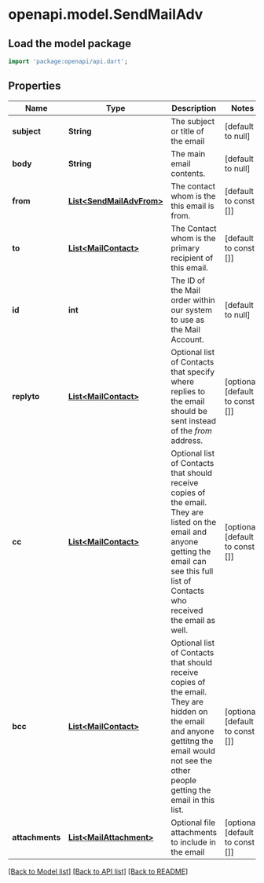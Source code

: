 # openapi.model.SendMailAdv

## Load the model package
```dart
import 'package:openapi/api.dart';
```

## Properties
Name | Type | Description | Notes
------------ | ------------- | ------------- | -------------
**subject** | **String** | The subject or title of the email | [default to null]
**body** | **String** | The main email contents. | [default to null]
**from** | [**List&lt;SendMailAdvFrom&gt;**](SendMailAdvFrom.md) | The contact whom is the this email is from. | [default to const []]
**to** | [**List&lt;MailContact&gt;**](MailContact.md) | The Contact whom is the primary recipient of this email. | [default to const []]
**id** | **int** | The ID of the Mail order within our system to use as the Mail Account. | [default to null]
**replyto** | [**List&lt;MailContact&gt;**](MailContact.md) | Optional list of Contacts that specify where replies to the email should be sent instead of the _from_ address. | [optional] [default to const []]
**cc** | [**List&lt;MailContact&gt;**](MailContact.md) | Optional list of Contacts that should receive copies of the email.  They are listed on the email and anyone getting the email can see this full list of Contacts who received the email as well. | [optional] [default to const []]
**bcc** | [**List&lt;MailContact&gt;**](MailContact.md) | Optional list of Contacts that should receive copies of the email.  They are hidden on the email and anyone gettitng the email would not see the other people getting the email in this list. | [optional] [default to const []]
**attachments** | [**List&lt;MailAttachment&gt;**](MailAttachment.md) | Optional file attachments to include in the email | [optional] [default to const []]

[[Back to Model list]](../README.md#documentation-for-models) [[Back to API list]](../README.md#documentation-for-api-endpoints) [[Back to README]](../README.md)


